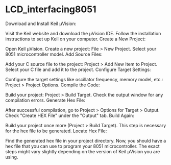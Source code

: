 # LCD_interfacing8051
Download and Install Keil μVision:

Visit the Keil website and download the μVision IDE.
Follow the installation instructions to set up Keil on your computer.
Create a New Project:

Open Keil μVision.
Create a new project: File > New Project.
Select your 8051 microcontroller model.
Add Source Files:

Add your C source file to the project: Project > Add New Item to Project.
Select your C file and add it to the project.
Configure Target Settings:

Configure the target settings like oscillator frequency, memory model, etc.: Project > Project Options.
Compile the Code:

Build your project: Project > Build Target.
Check the output window for any compilation errors.
Generate Hex File:

After successful compilation, go to Project > Options for Target > Output.
Check "Create HEX File" under the "Output" tab.
Build Again:

Build your project once more (Project > Build Target). This step is necessary for the hex file to be generated.
Locate Hex File:

Find the generated hex file in your project directory.
Now, you should have a hex file that you can use to program your 8051 microcontroller. The exact steps might vary slightly depending on the version of Keil μVision you are using.
